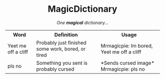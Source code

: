 <h1 align="center">MagicDictionary</h1>

<p align="center"><i>One <b>magical</b> dictionary...</i></p>

<table>
  <tr>
    <th>Word</th>
    <th>Definition</th> 
    <th>Usage</th>
  </tr>
  <tr>
    <td>Yeet me off a cliff</td>
    <td>Probably just finished some work, bored, or tired</td>
    <td>Mrmagicpie: Im bored, Yeet me off a cliff</td>
  </tr>
  <tr>
    <td>pls no</td>
    <td>Something you sent is probably cursed</td>
    <td>*Sends cursed image*   Mrmagicpie: pls no</td>
  </tr>
</table>
